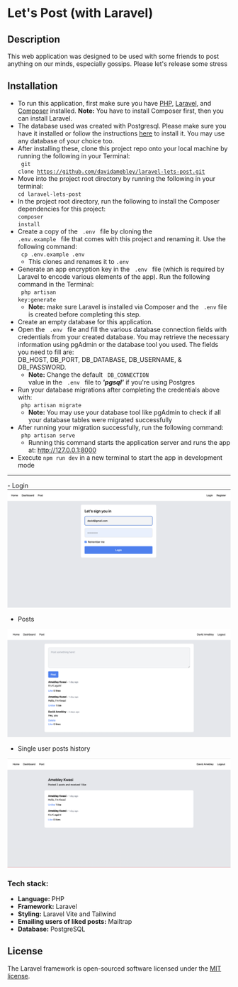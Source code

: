 # Let's Post (with Laravel)

## Description
This web application was designed to be used with some friends to post anything on our minds, especially gossips. Please let's release some stress
## Installation
- To run this application, first make sure you have [PHP](https://www.php.net/manual/en/install.php), [Laravel](https://laravel.com/docs/9.x/installation), and [Composer](https://getcomposer.org/download/) installed. **Note:** You have to install Composer first, then you can install Laravel.
- The database used was created with Postgresql. Please make sure you have it installed or follow the instructions [here](https://www.postgresql.org/download/) to install it. You may use any database of your choice too.
- After installing these, clone this project repo onto your local machine by running the following in your Terminal:
<br /> <code> git clone https://github.com/davidamebley/laravel-lets-post.git </code>
- Move into the project root directory by running the following in your terminal:
<br /> <code>cd laravel-lets-post</code>
- In the project root directory, run the following to install the Composer dependencies for this project:
<br /> <code>composer install</code>
- Create a copy of the <code> .env </code> file by cloning the <code> .env.example </code> file that comes with this project and renaming it. 
Use the following command: 
<br /> <code> cp .env.example .env</code> 
    - This clones and renames it to <code>.env</code>
- Generate an app encryption key in the <code> .env </code> file (which is required by Laravel to encode various elements of the app). Run the following command in the Terminal:
<br /> <code> php artisan key:generate </code>
    - **Note:** make sure Laravel is installed via Composer and the <code> .env</code> file is created before completing this step.
- Create an empty database for this application.
- Open the <code> .env </code> file and fill the various database connection fields with credentials from your created database. You may retrieve the necessary information using pgAdmin or the database tool you used. The fields you need to fill are:
<br /> DB_HOST, DB_PORT, DB_DATABASE, DB_USERNAME, & DB_PASSWORD.
    - **Note:** Change the default <code> DB_CONNECTION </code> value in the <code> .env </code> file to __*'pgsql'*__ if you're using Postgres
- Run your database migrations after completing the credentials above with:
<br /> <code> php artisan migrate </code>
    - **Note:** You may use your database tool like pgAdmin to check if all your database tables were migrated successfully
- After running your migration successfully, run the following command:
<br /> <code> php artisan serve </code>
    - Running this command starts the application server and runs the app at: http://127.0.0.1:8000
- Execute <code>npm run dev</code> in a new terminal to start the app in development mode

<hr />
- Login
<img src="https://github.com/davidamebley/laravel-lets-post/blob/60ef46a49e3fa2806d4ab45a9c6ce4eea17297c4/sign%20in.png"/>

- Posts 
<img src="https://github.com/davidamebley/laravel-lets-post/blob/main/posts.png" />

- Single user posts history
<img src="https://github.com/davidamebley/laravel-lets-post/blob/main/single%20user%20posts.png" />

### Tech stack:
- <strong>Language:</strong> PHP
- <strong>Framework:</strong> Laravel
- <strong>Styling:</strong> Laravel Vite and Tailwind
- <strong>Emailing users of liked posts:</strong> Mailtrap
- <strong>Database:</strong> PostgreSQL

## License

The Laravel framework is open-sourced software licensed under the [MIT license](https://opensource.org/licenses/MIT).
